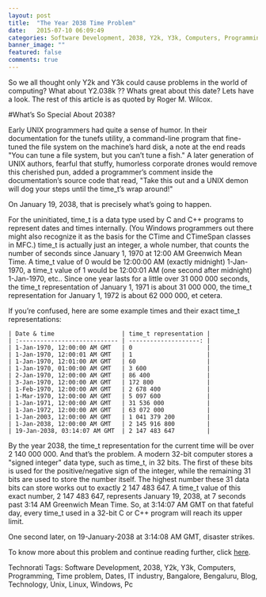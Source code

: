 ```yaml
---
layout: post
title:  "The Year 2038 Time Problem"
date:   2015-07-10 06:09:49
categories: Software Development, 2038, Y2k, Y3k, Computers, Programming, Time problem, Dates, IT industry, Bangalore, Bengaluru, Blog, Technology, Unix, Linux, Windows, Pc
banner_image: ""
featured: false
comments: true
---
```


So we all thought only Y2k and Y3k could cause problems in the world of computing? What about Y2.038k ?? Whats great about this date? Lets have a look. The rest of this article is as quoted by Roger M. Wilcox.

#What’s So Special About 2038?

Early UNIX programmers had quite a sense of humor. In their documentation for the tunefs utility, a command-line program that fine-tuned the file system on the machine’s hard disk, a note at the end reads "You can tune a file system, but you can’t tune a fish." A later generation of UNIX authors, fearful that stuffy, humorless corporate drones would remove this cherished pun, added a programmer’s comment inside the documentation’s source code that read, "Take this out and a UNIX demon will dog your steps until the time_t’s wrap around!"

On January 19, 2038, that is precisely what’s going to happen.

For the uninitiated, time_t is a data type used by C and C++ programs to represent dates and times internally. (You Windows programmers out there might also recognize it as the basis for the CTime and CTimeSpan classes in MFC.) time_t is actually just an integer, a whole number, that counts the number of seconds since January 1, 1970 at 12:00 AM Greenwich Mean Time. A time_t value of 0 would be 12:00:00 AM (exactly midnight) 1-Jan-1970, a time_t value of 1 would be 12:00:01 AM (one second after midnight) 1-Jan-1970, etc.. Since one year lasts for a little over 31 000 000 seconds, the time_t representation of January 1, 1971 is about 31 000 000, the time_t representation for January 1, 1972 is about 62 000 000, et cetera.

If you’re confused, here are some example times and their exact time_t representations:

    | Date & time					| time_t representation	|
    | :----------------------------	| --------------------: |
    | 1-Jan-1970, 12:00:00 AM GMT 	| 0 					|
    | 1-Jan-1970, 12:00:01 AM GMT	| 1 					|
    | 1-Jan-1970, 12:01:00 AM GMT	| 60 					|
    | 1-Jan-1970, 01:00:00 AM GMT	| 3 600 				|
    | 2-Jan-1970, 12:00:00 AM GMT	| 86 400 				|
    | 3-Jan-1970, 12:00:00 AM GMT	| 172 800 				|
    | 1-Feb-1970, 12:00:00 AM GMT	| 2 678 400 			|
    | 1-Mar-1970, 12:00:00 AM GMT	| 5 097 600 			|
    | 1-Jan-1971, 12:00:00 AM GMT	| 31 536 000 			|
    | 1-Jan-1972, 12:00:00 AM GMT	| 63 072 000 			|
    | 1-Jan-2003, 12:00:00 AM GMT	| 1 041 379 200 		|
    | 1-Jan-2038, 12:00:00 AM GMT	| 2 145 916 800 		|
    | 19-Jan-2038, 03:14:07 AM GMT	| 2 147 483 647 		|
    
    
By the year 2038, the time_t representation for the current time will be over 2 140 000 000. And that’s the problem. A modern 32-bit computer stores a "signed integer" data type, such as time_t, in 32 bits. The first of these bits is used for the positive/negative sign of the integer, while the remaining 31 bits are used to store the number itself. The highest number these 31 data bits can store works out to exactly 2 147 483 647. A time_t value of this exact number, 2 147 483 647, represents January 19, 2038, at 7 seconds past 3:14 AM Greenwich Mean Time. So, at 3:14:07 AM GMT on that fateful day, every time_t used in a 32-bit C or C++ program will reach its upper limit.

One second later, on 19-January-2038 at 3:14:08 AM GMT, disaster strikes.


To know more about this problem and continue reading further, click [here](http://home.netcom.com/~rogermw/Y2038.html).

Technorati Tags: Software Development, 2038, Y2k, Y3k, Computers, Programming, Time problem, Dates, IT industry, Bangalore, Bengaluru, Blog, Technology, Unix, Linux, Windows, Pc